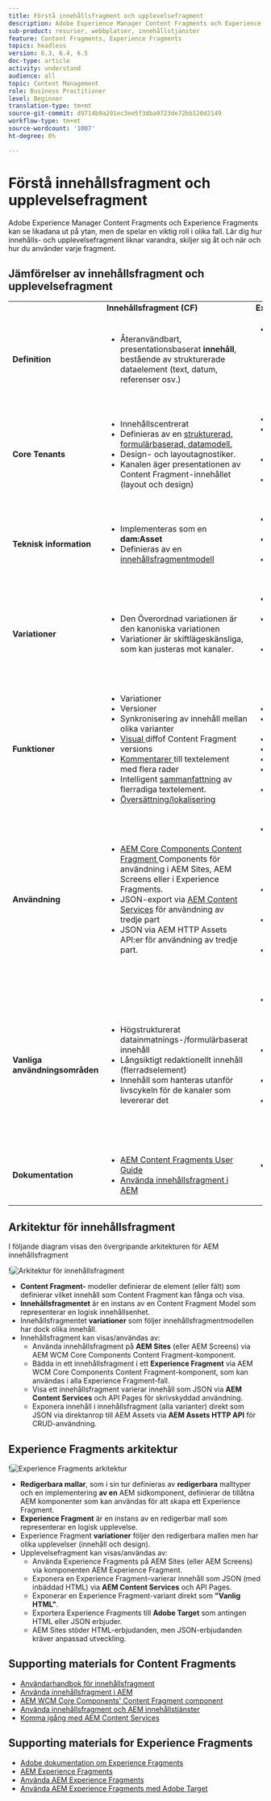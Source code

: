 ```yaml
---
title: Förstå innehållsfragment och upplevelsefragment
description: Adobe Experience Manager Content Fragments och Experience Fragments kan se likadana ut på ytan, men de spelar en viktig roll i olika fall. Lär dig hur innehålls- och upplevelsefragment liknar varandra, skiljer sig åt och när och hur du använder varje fragment.
sub-product: resurser, webbplatser, innehållstjänster
feature: Content Fragments, Experience Fragments
topics: headless
version: 6.3, 6.4, 6.5
doc-type: article
activity: understand
audience: all
topic: Content Management
role: Business Practitioner
level: Beginner
translation-type: tm+mt
source-git-commit: d9714b9a291ec3ee5f3dba9723de72bb120d2149
workflow-type: tm+mt
source-wordcount: '1007'
ht-degree: 0%

---
```



# Förstå innehållsfragment och upplevelsefragment

Adobe Experience Manager Content Fragments och Experience Fragments kan se likadana ut på ytan, men de spelar en viktig roll i olika fall. Lär dig hur innehålls- och upplevelsefragment liknar varandra, skiljer sig åt och när och hur du använder varje fragment.

## Jämförelser av innehållsfragment och upplevelsefragment

<table>
<tbody><tr><td><strong> </strong></td>
<td><strong>Innehållsfragment (CF)</strong></td>
<td><strong>Experience Fragments (XF)</strong></td>
</tr><tr><td><strong>Definition</strong></td>
<td><ul>
<li>Återanvändbart, presentationsbaserat <strong>innehåll</strong>, bestående av strukturerade dataelement (text, datum, referenser osv.)</li>
</ul>
</td>
<td><ul>
<li>En återanvändbar, sammansatt av en eller flera AEM komponenter som definierar innehåll och presentation som utgör en <strong>upplevelse</strong> som är självklar</li>
</ul>
</td>
</tr><tr><td><strong>Core Tenants</strong></td>
<td><ul>
<li>Innehållscentrerat</li>
<li>Definieras av en <a href="https://helpx.adobe.com/experience-manager/6-5/assets/using/content-fragments-models.html" target="_blank">strukturerad, formulärbaserad, datamodell.</a></li>
<li>Design- och layoutagnostiker.</li>
<li>Kanalen äger presentationen av Content Fragment-innehållet (layout och design)</li>
</ul>
</td>
<td><ul>
<li>Presentationscentrerad</li>
<li>Definieras av ostrukturerad komposition för AEM</li>
<li>Definierar design och layout för innehåll</li>
<li>Används i befintligt skick i kanaler</li>
</ul>
</td>
</tr><tr><td><strong>Teknisk information</strong></td>
<td><ul>
<li>Implementeras som en <strong>dam:Asset</strong></li>
<li>Definieras av en <a href="https://helpx.adobe.com/experience-manager/6-5/assets/using/content-fragments-models.html" target="_blank">innehållsfragmentmodell</a></li>
</ul>
</td>
<td><ul>
<li>Implementeras som en <strong>cq:Page</strong></li>
<li>Definieras av redigerbara mallar</li>
<li>Inbyggd HTML-återgivning</li>
</ul>
</td>
</tr><tr><td><strong>Variationer</strong></td>
<td><ul>
<li>Den Överordnad variationen är den kanoniska variationen</li>
<li>Variationer är skiftlägeskänsliga, som kan justeras mot kanaler.</li>
</ul>
</td>
<td><ul>
<li>Variationer är kanal- eller kontextspecifika</li>
<li>Variationer hålls synkroniserade via AEM Live Copy</li>
<li><a href="https://helpx.adobe.com/experience-manager/6-5/sites/authoring/using/experience-fragments.html#BuildingBlocks" target="_blank">Bygga </a> blockera återanvändning av innehåll i olika varianter</li>
</ul>
</td>
</tr><tr><td><strong>Funktioner</strong></td>
<td><ul>
<li>Variationer</li>
<li>Versioner</li>
<li><a href="https://helpx.adobe.com/experience-manager/6-5/assets/using/content-fragments-variations.html#SynchronizingwithMaster" target="_blank"></a> Synkronisering av innehåll mellan olika varianter</li>
<li><a href="https://helpx.adobe.com/experience-manager/6-5/assets/using/content-fragments-managing.html#ComparingFragmentVersions" target="_blank">Visual </a> diffof Content Fragment versions</li>
<li><a href="https://helpx.adobe.com/experience-manager/6-5/assets/using/content-fragments-variations.html#AnnotatingaContentFragment" target="_blank">Kommentarer </a> till textelement med flera rader</li>
<li>Intelligent <a href="https://helpx.adobe.com/experience-manager/6-5/assets/using/content-fragments-variations.html#SummarizingText" target="_blank">sammanfattning</a> av flerradiga textelement.</li>
<li><a href="https://helpx.adobe.com/experience-manager/6-5/assets/using/creating-translation-projects-for-content-fragments.html" target="_blank">Översättning/lokalisering</a></li>
</ul>
</td>
<td><ul>
<li>Variationer</li>
<li>Variationer som live-kopior</li>
<li>Versioner</li>
<li><a href="https://helpx.adobe.com/experience-manager/6-5/sites/authoring/using/experience-fragments.html#BuildingBlocks" target="_blank">Byggklossarna</a></li>
<li>Anteckningar</li>
<li>Responsiv layout och förhandsgranskning</li>
<li>Översättning/lokalisering</li>
</ul>
</td>
</tr><tr><td><strong>Användning</strong></td>
<td><ul>
<li><a href="https://docs.adobe.com/content/help/en/experience-manager-core-components/using/components/content-fragment-component.html" target="_blank">AEM Core Components Content Fragment </a> Components för användning i AEM Sites, AEM Screens eller i Experience Fragments.</li>
<li>JSON-export via <a href="https://helpx.adobe.com/experience-manager/kt/sites/using/content-services-tutorial-use.html" target="_blank">AEM Content Services</a> för användning av tredje part</li>
<li>JSON via AEM HTTP Assets API:er för användning av tredje part.</li>
</ul>
</td>
<td><ul>
<li>AEM Experience Fragment-komponent som ska användas i AEM Sites, AEM Screens eller andra Experience Fragments.</li>
<li>Exportera som <a href="https://helpx.adobe.com/experience-manager/6-5/sites/authoring/using/experience-fragments.html#ThePlainHTMLRendition" target="_blank">Vanlig HTML</a> för användning i tredjepartssystem</li>
<li><a href="https://helpx.adobe.com/experience-manager/6-5/sites/administering/using/experience-fragments-target.html" target="_blank">HTML-export till Adobe </a> Target för riktade erbjudanden</li>
<li>JSON-export till Adobe Target för riktade erbjudanden</li>
</ul>
</td>
</tr><tr><td><strong>Vanliga användningsområden</strong></td>
<td><ul>
<li>Högstrukturerat datainmatnings-/formulärbaserat innehåll</li>
<li>Långsiktigt redaktionellt innehåll (flerradselement)</li>
<li>Innehåll som hanteras utanför livscykeln för de kanaler som levererar det</li>
</ul>
</td>
<td><ul>
<li>Centraliserad hantering av marknadsföringsmaterial i flera kanaler med hjälp av olika kanaler.</li>
<li>Innehåll som återanvänds på flera sidor på en webbplats.</li>
<li>Webbplatsfärg (t.ex. sidhuvud och sidfot)</li>
<li>En upplevelse som hanteras utanför livscykeln för de kanaler som levererar den</li>
</ul>
</td>
</tr><tr><td><strong>Dokumentation</strong></td>
<td><ul>
<li><a href="https://helpx.adobe.com/experience-manager/6-5/assets/user-guide.html?topic=/experience-manager/6-5/assets/morehelp/content-fragments.ug.js" target="_blank">AEM Content Fragments User Guide</a></li>
<li><a href="https://helpx.adobe.com/experience-manager/kt/sites/using/content-fragments-feature-video-use.html" target="_blank">Använda innehållsfragment i AEM</a></li>
</ul>
</td>
<td><ul>
<li><a href="https://helpx.adobe.com/experience-manager/6-5/sites/authoring/using/experience-fragments.html" target="_blank">Adobe dokumentation om Experience Fragments</a></li>
</ul>
</td>
</tr></tbody></table>

## Arkitektur för innehållsfragment

I följande diagram visas den övergripande arkitekturen för AEM innehållsfragment

!![Arkitektur för innehållsfragment](./assets/content-fragments-architecture.png)

+ **Content Fragment-** modeller definierar de element (eller fält) som definierar vilket innehåll som Content Fragment kan fånga och visa.
+ **Innehållsfragmentet** är en instans av en Content Fragment Model som representerar en logisk innehållsenhet.
+ Innehållsfragmentet **variationer** som följer innehållsfragmentmodellen har dock olika innehåll.
+ Innehållsfragment kan visas/användas av:
   + Använda innehållsfragment på **AEM Sites** (eller AEM Screens) via AEM WCM Core Components Content Fragment-komponent.
   + Bädda in ett innehållsfragment i ett **Experience Fragment** via AEM WCM Core Components Content Fragment-komponent, som kan användas i alla Experience Fragment-fall.
   + Visa ett innehållsfragment varierar innehåll som JSON via **AEM Content Services** och API Pages för skrivskyddad användning.
   + Exponera innehåll i innehållsfragment (alla varianter) direkt som JSON via direktanrop till AEM Assets via **AEM Assets HTTP API** för CRUD-användning.

## Experience Fragments arkitektur

!![Experience Fragments arkitektur](./assets/experience-fragments-architecture.png)

+ **Redigerbara mallar**, som i sin tur definieras av  **redigerbara** malltyper och en implementering **av en** AEM sidkomponent, definierar de tillåtna AEM komponenter som kan användas för att skapa ett Experience Fragment.
+ **Experience Fragment** är en instans av en redigerbar mall som representerar en logisk upplevelse.
+ Experience Fragment **variationer** följer den redigerbara mallen men har olika upplevelser (innehåll och design).
+ Upplevelsefragment kan visas/användas av:
   + Använda Experience Fragments på AEM Sites (eller AEM Screens) via komponenten AEM Experience Fragment.
   + Exponera en Experience Fragment-varierar innehåll som JSON (med inbäddad HTML) via **AEM Content Services** och API Pages.
   + Exponerar en Experience Fragment-variant direkt som **&quot;Vanlig HTML&quot;**.
   + Exportera Experience Fragments till **Adobe Target** som antingen HTML eller JSON erbjuder.
   + AEM Sites stöder HTML-erbjudanden, men JSON-erbjudanden kräver anpassad utveckling.

## Supporting materials for Content Fragments

+ [Användarhandbok för innehållsfragment](https://helpx.adobe.com/experience-manager/6-5/assets/user-guide.html?topic=/experience-manager/6-5/assets/morehelp/content-fragments.ug.js)
+ [Använda innehållsfragment i AEM](https://helpx.adobe.com/experience-manager/kt/sites/using/content-fragments-feature-video-use.html)
+ [AEM WCM Core Components&#39; Content Fragment component](https://docs.adobe.com/content/help/en/experience-manager-core-components/using/components/content-fragment-component.html)
+ [Använda innehållsfragment och AEM innehållstjänster](https://helpx.adobe.com/experience-manager/kt/sites/using/structured-fragments-content-services-feature-video-use.html)
+ [Komma igång med AEM Content Services](https://helpx.adobe.com/experience-manager/kt/sites/using/content-services-tutorial-use.html)

## Supporting materials for Experience Fragments

+ [Adobe dokumentation om Experience Fragments](https://helpx.adobe.com/experience-manager/6-5/sites/authoring/using/experience-fragments.html)
+ [AEM Experience Fragments](https://helpx.adobe.com/experience-manager/kt/sites/using/experience-fragments-feature-video-understand.html)
+ [Använda AEM Experience Fragments](https://helpx.adobe.com/experience-manager/kt/sites/using/experience-fragments-feature-video-use.html)
+ [Använda AEM Experience Fragments med Adobe Target](https://medium.com/adobetech/experience-fragments-and-adobe-target-d8d74381b9b2)
